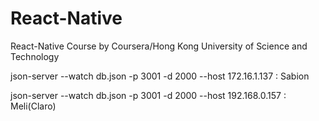 # React-Native
React-Native Course by Coursera/Hong Kong University of Science and Technology

json-server --watch db.json -p 3001 -d 2000 --host 172.16.1.137 : Sabion

json-server --watch db.json -p 3001 -d 2000 --host 192.168.0.157 : Meli(Claro)